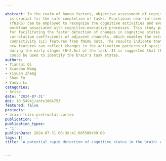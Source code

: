 ---
abstract: In the realm of human factors, objective assessment of cognitive states
  is crucial for the safe completion of tasks. Functional near-infrared spectroscopy
  (fNIRS) can be employed to recognize the cognitive activities and evaluate the mental
  workload associated with cognitive-executive processes. This study proposes a method
  for facilitating the faster detection of changes in cognitive states based on the
  correlation coefficients of adjacent channels, which enables the extraction of local
  connectivity (LC) features from fNIRS data. The results indicate that the extracted
  new features can reflect changes in the activation patterns of specific brain regions
  during the early stages (0~2.5s) of the task. It is suggested that these features
  could be used to identify the brain's task states.
authors:
- Tianrui Qi
- Xiaodan Wang
- Yiyuan Zheng
- Shan Fu
- Yanyu Lu
categories:
- Brite
date: '2024-07-31'
doi: 10.54941/ahfe1004753
featured: false
projects:
- brain-fnirs-prefrontal-cortex
publication: ''
publication_types:
- '1'
publishDate: 2024-07-31 06:38:41.605509+00:00
tags: []
title: 'A potential rapid detection of cognitive status in the brain: an fNIRS study'

---
